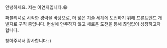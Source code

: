 안녕하세요. 저는 이연지입니다.😀

퍼블리셔로 시작한 경력을 바탕으로, 더 넓은 기술 세계에 도전하기 위해
프론트엔드 개발자로 구직 중입니다. 현실에 안주하지 않고 새로운
도전을 통해 끊임없이 성장하고자 합니다.

찾아주셔서 감사합니다 :)
